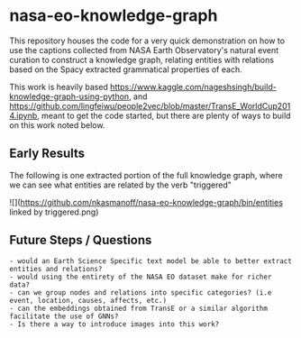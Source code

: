 # nasa-eo-knowledge-graph


This repository houses the code for a very quick demonstration on how to use the captions collected from NASA Earth Observatory's natural event curation to construct a knowledge graph,
relating entities with relations based on the Spacy extracted grammatical properties of each. 

This work is heavily based https://www.kaggle.com/nageshsingh/build-knowledge-graph-using-python, and https://github.com/lingfeiwu/people2vec/blob/master/TransE_WorldCup2014.ipynb, meant to get the code started, but there are plenty of ways to build on this work noted below. 


## Early Results

The following is one extracted portion of the full knowledge graph, where we can see what entities are related by the verb "triggered"

![](https://github.com/nkasmanoff/nasa-eo-knowledge-graph/bin/entities linked by triggered.png) 




## Future Steps / Questions
    - would an Earth Science Specific text model be able to better extract entities and relations?
    - would using the entirety of the NASA EO dataset make for richer data?
    - can we group nodes and relations into specific categories? (i.e event, location, causes, affects, etc.)
    - can the embeddings obtained from TransE or a similar algorithm facilitate the use of GNNs? 
    - Is there a way to introduce images into this work? 
